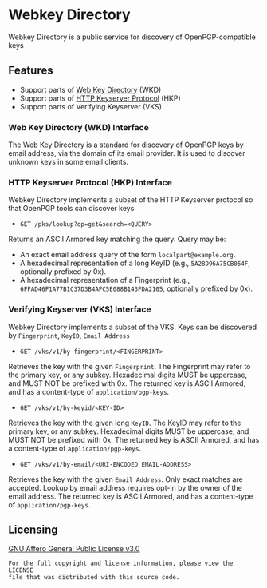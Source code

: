 Webkey Directory
================
Webkey Directory is a public service for discovery of OpenPGP-compatible keys

## Features
- Support parts of [Web Key Directory](https://datatracker.ietf.org/doc/draft-koch-openpgp-webkey-service) (WKD)
- Support parts of [HTTP Keyserver Protocol](https://datatracker.ietf.org/doc/html/draft-gallagher-openpgp-hkp) (HKP)
- Support parts of Verifying Keyserver (VKS)

### Web Key Directory (WKD) Interface
The Web Key Directory is a standard for discovery of OpenPGP keys by email address,
via the domain of its email provider. It is used to discover unknown keys in some email clients.

### HTTP Keyserver Protocol (HKP) Interface
Webkey Directory implements a subset of the HTTP Keyserver protocol so that OpenPGP tools can discover keys
* `GET /pks/lookup?op=get&search=<QUERY>`

Returns an ASCII Armored key matching the query. Query may be:
* An exact email address query of the form `localpart@example.org`.
* A hexadecimal representation of a long KeyID (e.g., `5A28D96A75CB054F`, optionally prefixed by 0x).
* A hexadecimal representation of a Fingerprint (e.g., `6FFAD46F1A77B1C37D3B4AFC5E088B143FDA2105`,
  optionally prefixed by 0x).

### Verifying Keyserver (VKS) Interface
Webkey Directory implements a subset of the VKS.
Keys can be discovered by `Fingerprint`, `KeyID`, `Email Address`

* `GET /vks/v1/by-fingerprint/<FINGERPRINT>`

Retrieves the key with the given `Fingerprint`.
The Fingerprint may refer to the primary key, or any subkey.
Hexadecimal digits MUST be uppercase, and MUST NOT be prefixed with 0x.
The returned key is ASCII Armored, and has a content-type of `application/pgp-keys`.

* `GET /vks/v1/by-keyid/<KEY-ID>`

Retrieves the key with the given long `KeyID`.
The KeyID may refer to the primary key, or any subkey.
Hexadecimal digits MUST be uppercase, and MUST NOT be prefixed with 0x.
The returned key is ASCII Armored, and has a content-type of `application/pgp-keys`.

* `GET /vks/v1/by-email/<URI-ENCODED EMAIL-ADDRESS>`

Retrieves the key with the given `Email Address`. Only exact matches are accepted.
Lookup by email address requires opt-in by the owner of the email address.
The returned key is ASCII Armored, and has a content-type of `application/pgp-keys`.

## Licensing
[GNU Affero General Public License v3.0](LICENSE)

    For the full copyright and license information, please view the LICENSE
    file that was distributed with this source code.
